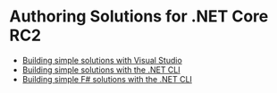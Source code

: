 # Authoring Solutions for .NET Core RC2

* [Building simple solutions with Visual Studio](vs-golden-path.md)
* [Building simple solutions with the .NET CLI](cli-golden-path.md)
* [Building simple F# solutions with the .NET CLI](f-golden-path.md)